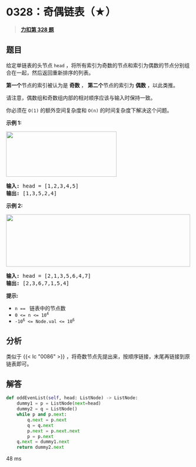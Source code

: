 # 0328：奇偶链表（★）


> <u>**[力扣第 328 题](https://leetcode.cn/problems/odd-even-linked-list/)**</u>

## 题目

<p>给定单链表的头节点 <code>head</code> ，将所有索引为奇数的节点和索引为偶数的节点分别组合在一起，然后返回重新排序的列表。</p>

<p><strong>第一个</strong>节点的索引被认为是 <strong>奇数</strong> ， <strong>第二个</strong>节点的索引为 <strong>偶数</strong> ，以此类推。</p>

<p>请注意，偶数组和奇数组内部的相对顺序应该与输入时保持一致。</p>

<p>你必须在 <code>O(1)</code> 的额外空间复杂度和 <code>O(n)</code> 的时间复杂度下解决这个问题。</p>



<p><strong>示例 1:</strong></p>

<p><img src="https://assets.leetcode.com/uploads/2021/03/10/oddeven-linked-list.jpg" style="height: 123px; width: 300px;" /></p>

<pre>
<strong>输入: </strong>head = [1,2,3,4,5]
<strong>输出:</strong> [1,3,5,2,4]</pre>

<p><strong>示例 2:</strong></p>

<p><img src="https://assets.leetcode.com/uploads/2021/03/10/oddeven2-linked-list.jpg" style="height: 142px; width: 500px;" /></p>

<pre>
<strong>输入:</strong> head = [2,1,3,5,6,4,7]
<strong>输出:</strong> [2,3,6,7,1,5,4]</pre>



<p><strong>提示:</strong></p>

<ul>
<li><code>n == </code> 链表中的节点数</li>
<li><code>0 &lt;= n &lt;= 10<sup>4</sup></code></li>
<li><code>-10<sup>6</sup> &lt;= Node.val &lt;= 10<sup>6</sup></code></li>
</ul>


## 分析

类似于 {{< lc "0086" >}} ，将奇数节点先提出来，按顺序链接，末尾再链接到原链表即可。

## 解答

```python
def oddEvenList(self, head: ListNode) -> ListNode:
	dummy1 = p = ListNode(next=head)
	dummy2 = q = ListNode()
	while p and p.next:
		q.next = p.next
		q = q.next
		p.next = p.next.next
		p = p.next
	q.next = dummy1.next
	return dummy2.next
```
48 ms


